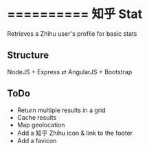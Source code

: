 ==========
知乎 Stat
==========

Retrieves a Zhihu user's profile for basic stats

## Structure
NodeJS + Express ⇄ AngularJS + Bootstrap

## ToDo
* Return multiple results in a grid
* Cache results
* Map geolocation
* Add a 知乎 Zhihu icon & link to the footer
* Add a favicon
